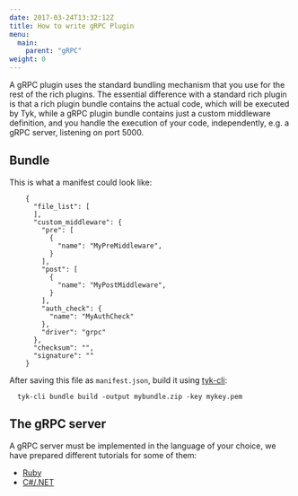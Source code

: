 ```yaml
---
date: 2017-03-24T13:32:12Z
title: How to write gRPC Plugin
menu:
  main:
    parent: "gRPC"
weight: 0 
---
```


A gRPC plugin uses the standard bundling mechanism that you use for the rest of the rich plugins. The essential difference with a standard rich plugin is that a rich plugin bundle contains the actual code, which will be executed by Tyk, while a gRPC plugin bundle contains just a custom middleware definition, and you handle the execution of your code, independently, e.g. a gRPC server, listening on port 5000.

## Bundle

This is what a manifest could look like:

```
    {
      "file_list": [
      ],
      "custom_middleware": {
        "pre": [
          {
            "name": "MyPreMiddleware",
          }
        ],
        "post": [
          {
            "name": "MyPostMiddleware",
          }
        ],
        "auth_check": {
          "name": "MyAuthCheck"
        },
        "driver": "grpc"
      },
      "checksum": "",
      "signature": ""
    }
```

After saving this file as `manifest.json`, build it using [tyk-cli][1]:

```
  tyk-cli bundle build -output mybundle.zip -key mykey.pem
```

## The gRPC server

A gRPC server must be implemented in the language of your choice, we have prepared different tutorials for some of them:

*   [Ruby][2]
*   [C#/.NET][3]

 [1]: https://github.com/TykTechnologies/tyk-cli
 [2]: https://github.com/TykTechnologies/tyk-plugin-demo-ruby
 [3]: https://github.com/TykTechnologies/tyk-plugin-demo-dotnet

